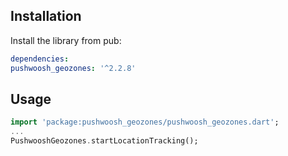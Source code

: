 ## Installation

Install the library from pub:

```yaml
dependencies:
pushwoosh_geozones: '^2.2.8'
```

## Usage
```dart
import 'package:pushwoosh_geozones/pushwoosh_geozones.dart';
...
PushwooshGeozones.startLocationTracking();
```

